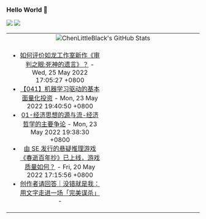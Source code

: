 ### Hello World 👋

[![](https://img.shields.io/badge/@ChenLittleBlack-1a6c81?style=flat&logo=java&logoColor=1a6c81&label=Java&colorA=ffffff)](https://www.java.com/)
[![](https://img.shields.io/badge/@ChenLittleBlack-41b883?style=flat&logo=vuedotjs&logoColor=41b883&label=Vue&colorA=ffffff)](https://cn.vuejs.org/)

<table>
<tr>
<td colspan="2" style="text-align: center;">
<img alt="ChenLittleBlack's GitHub Stats" src="https://github-readme-stats.vercel.app/api?username=ChenLittleBlack&show_icons=true&icon_color=CE1D2D&text_color=718096&bg_color=ffffff&hide_title=true" />
</td>
</tr>
<tr>
<td align="center" valign="middle">

<!-- START_SECTION:blog -->
* <a href='http://www.zhihu.com/question/305570613/answer/2499211785?utm_campaign=rss&utm_medium=rss&utm_source=rss&utm_content=title' target='_blank'>如何评价如龙工作室新作《审判之眼:死神的遗言》？</a> - Wed, 25 May 2022 17:05:27 +0800
* <a href='http://zhuanlan.zhihu.com/p/88233451?utm_campaign=rss&utm_medium=rss&utm_source=rss&utm_content=title' target='_blank'>【041】机器学习驱动的基本面量化投资</a> - Mon, 23 May 2022 19:40:50 +0800
* <a href='http://zhuanlan.zhihu.com/p/82175350?utm_campaign=rss&utm_medium=rss&utm_source=rss&utm_content=title' target='_blank'>01-经济思想的源与流-经济哲学的主要争论</a> - Mon, 23 May 2022 19:38:30 +0800
* <a href='http://www.zhihu.com/question/515973950/answer/2489593379?utm_campaign=rss&utm_medium=rss&utm_source=rss&utm_content=title' target='_blank'>由 SE 发行的悬疑推理游戏《春逝百年抄》已上线，游戏质量如何？</a> - Fri, 20 May 2022 17:15:56 +0800
* <a href='http://zhuanlan.zhihu.com/p/516827572?utm_campaign=rss&utm_medium=rss&utm_source=rss&utm_content=title' target='_blank'>创作者请回答｜没错就是我：用文字走进一场「完美谋杀」</a> - 
<!-- END_SECTION:blog -->

</td>
<td valign="middle" width="50%">

<!-- START_SECTION:douban -->

<!-- END_SECTION:douban -->

</td>
</tr>
</table>
